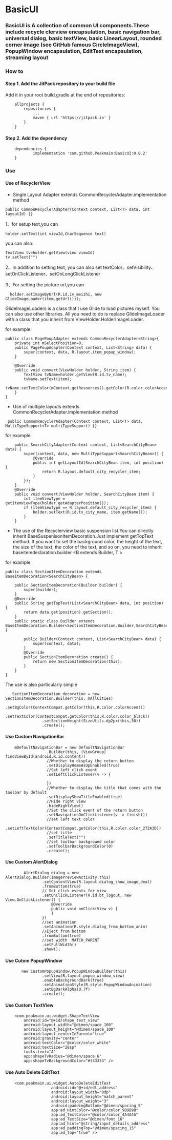 # BasicUI

### BasicUI is A collection of common UI components.These include recycle clerview encapsulation, basic navigation bar, universal dialog, basic textView, basic LinearLayout, rounded corner image (see GitHub famous CircleImageView), PopupWindow encapsulation, EditText encapsulation, streaming layout

### How to
#### Step 1. Add the JitPack repository to your build file
Add it in your root build.gradle at the end of repositories:
```
	allprojects {
		repositories {
			...
			maven { url 'https://jitpack.io' }
		}
	}
```

#### Step 2. Add the dependency
```
	dependencies {
	        implementation 'com.github.Peakmain:BasicUI:0.0.2'
	}
```
### Use
#### Use of RecyclerView
- Single Layout Adapter 
extends CommonRecyclerAdapter<T>.implementation method
```
public CommonRecyclerAdapter(Context context, List<T> data, int layoutId) {}
```

1、for setup text,you can 
```
holder.setText(int viewId,CharSequence text)
```
you can also:
```
TextView tv=holder.getView(view viewId)
tv.setText("")
```
2、In addition to setting text, you can also set textColor、setVisibility、setOnClickListener、setOnLongClickListener

3、For setting the picture url,you can 
```
  holder.setImageByUrl(R.id.iv_meizhi, new GlideImageLoader(item.getUrl()));
```
GlideImageLoaders is a class that I use Glide to load pictures myself. You can also use other libraries. 
All you need to do is replace GlideImageLoader with a class that you inherit from ViewHolder.HolderImageLoader.


for example:
```
public class PagePoupAdapter extends CommonRecyclerAdapter<String>{
    private int mSelectPosition=0;
    public PagePoupAdapter(Context context, List<String> data) {
        super(context, data, R.layout.item_popup_window);
    }

    @Override
    public void convert(ViewHolder holder, String item) {
        TextView tvName=holder.getView(R.id.tv_name);
        tvName.setText(item);
       tvName.setTextColor(mContext.getResources().getColor(R.color.colorAccent));
    }
}
```
- Use of multiple layouts
extends CommonRecyclerAdapter<T>.implementation method
```
 public CommonRecyclerAdapter(Context context, List<T> data, MultiTypeSupport<T> multiTypeSupport) {}
```

for example:
```
    public SearchCityAdapter(Context context, List<SearchCityBean> data) {
        super(context, data, new MultiTypeSupport<SearchCityBean>() {
            @Override
            public int getLayoutId(SearchCityBean item, int position) {
                return R.layout.default_city_recycler_item;
            }
        });
    }
    @Override
    public void convert(ViewHolder holder, SearchCityBean item) {
        int itemViewType = getItemViewType(holder.getAdapterPosition());
        if (itemViewType == R.layout.default_city_recycler_item) {
            holder.setText(R.id.tv_city_name, item.getName());
        }
    }
```

- The use of the Recyclerview basic suspension list.You can directly inherit BaseSuspenisonItemDecoration.Just implement getTopText method.
If you want to set the background color, the height of the text, the size of the text, the color of the text, and so on, you need to inherit baseitemdeclaration.builder <B extends Builder, T >


for example:
```
public class SectionItemDecoration extends BaseItemDecoration<SearchCityBean> {

    public SectionItemDecoration(Builder builder) {
        super(builder);
    }
    @Override
    public String getTopText(List<SearchCityBean> data, int position) {
        return data.get(position).getSection();
    }
    public static class Builder extends BaseItemDecoration.Builder<SectionItemDecoration.Builder,SearchCityBean>{

        public Builder(Context context, List<SearchCityBean> data) {
            super(context, data);
        }
        @Override
        public SectionItemDecoration create() {
            return new SectionItemDecoration(this);
        }
    }
}
```
The use is also particularly simple
```
   SectionItemDecoration decoration = new SectionItemDecoration.Builder(this, mAllCities)
                .setBgColor(ContextCompat.getColor(this,R.color.colorAccent))
                .setTextColor(ContextCompat.getColor(this,R.color.color_black))
                .setSectionHeight(SizeUtils.dp2px(this,30))
                .create();
```

#### Use Custom NavigationBar
```
    mDefaultNavigationBar = new DefaultNavigationBar
                  .Builder(this, (ViewGroup) findViewById(android.R.id.content))
                  //Whether to display the return button
                  .setDisplayHomeAsUpEnabled(true)
                  //Set left click event
                  .setLeftClickListener(v -> {
  
                  })
                  //Whether to display the title that comes with the toolbar by default
                  .setDisplayShowTitleEnabled(true)
                  //Hide right view
                  .hideRightView()
                  //Set the click event of the return button
                  .setNavigationOnClickListener(v -> finish())
                  //set left text color
                  .setLeftTextColor(ContextCompat.getColor(this,R.color.color_272A3D))
                  //set title
                  .setTitleText("")
                  //set toolbar background color
                  .setToolbarBackgroundColor(0)
                  .create();
```
#### Use Custom AlertDialog
```
        AlertDialog dialog = new AlertDialog.Builder(ImagePreviewActivity.this)
                .setContentView(R.layout.dialog_show_image_deal)
                .fromButtom(true)
                // Set click events for view
                .setOnClickListener(R.id.bt_logout, new View.OnClickListener() {
                    @Override
                    public void onClick(View v) {
                    }
                })
                //set animation
                .setAnimation(R.style.dialog_from_bottom_anim)
                //Eject from bottom
                .fromButtom(true)
                //set width  MATCH_PARENT
                .setFullWidth()
                .show();
```

#### Use Cutom PopupWindow
```
       new CustomPopupWindow.PopupWindowBuilder(this)
                .setView(R.layout.popup_window_view)
                .enableBackgroundDark(true)
                .setAnimationStyle(R.style.PopupWindowAnimation)
                .setBgDarkAlpha(0.7f)
                .create();
```

#### Use Custom TextView
```
    <com.peakmain.ui.widget.ShapeTextView
        android:id="@+id/shape_text_view"
        android:layout_width="@dimen/space_100"
        android:layout_height="@dimen/space_100"
        android:layout_centerInParent="true"
        android:gravity="center"
        android:textColor="@color/color_white"
        android:textSize="28sp"
        tools:text="A"
        app:shapeTvRadius="@dimen/space_6"
        app:shapeTvBackgroundColor="#333333" />
```

#### Use Auto Delete EditText
```
    <com.peakmain.ui.widget.AutoDeleteEditText
                    android:id="@+id/edt_address"
                    android:layout_width="0dp"
                    android:layout_height="match_parent"
                    android:layout_weight="3"
                    android:paddingBottom="@dimen/spacing_5"
                    app:ad_HintColor="@color/color_9B9B9B"
                    app:ad_TextColor="@color/color_4A4A4A"
                    app:ad_TextSize="@dimen/font_16"
                    app:ad_hint="@string/input_details_address"
                    app:ad_paddingTop="@dimen/spacing_15"
                    app:ad_top="true" />
```

